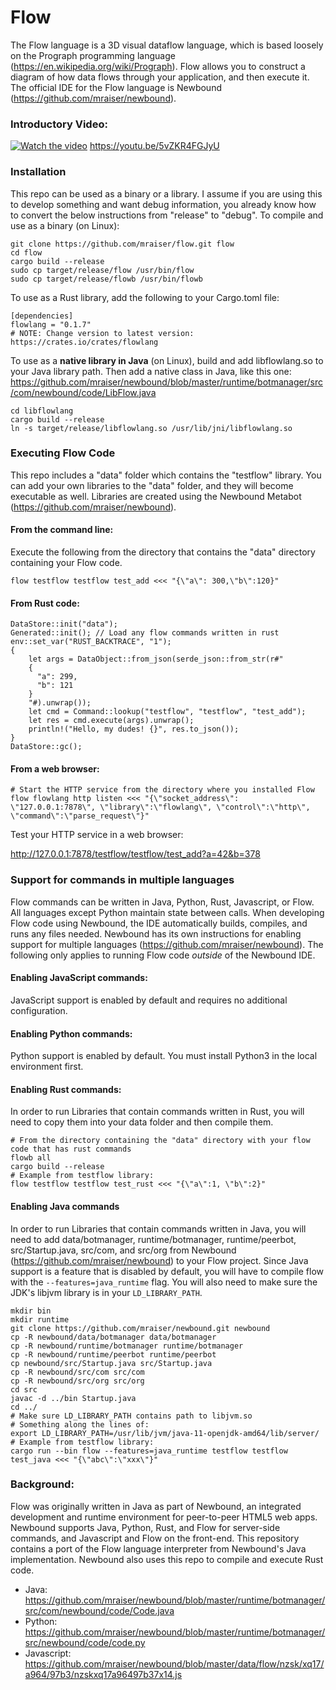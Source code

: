 # Flow
The Flow language is a 3D visual dataflow language, which is based loosely on the Prograph programming language 
(https://en.wikipedia.org/wiki/Prograph). Flow allows you to construct a diagram of how data flows through your 
application, and then execute it. The official IDE for the Flow language is Newbound 
(https://github.com/mraiser/newbound). 

### Introductory Video:
[![Watch the video](https://img.youtube.com/vi/j7S5__ObWis/maxresdefault.jpg)](https://youtu.be/5vZKR4FGJyU)
https://youtu.be/5vZKR4FGJyU

### Installation
This repo can be used as a binary or a library. I assume if you are using this to develop something and want debug 
information, you already know how to convert the below instructions from "release" to "debug". To compile and use 
as a binary (on Linux):

    git clone https://github.com/mraiser/flow.git flow
    cd flow
    cargo build --release
    sudo cp target/release/flow /usr/bin/flow
    sudo cp target/release/flowb /usr/bin/flowb

To use as a Rust library, add the following to your Cargo.toml file:

    [dependencies]
    flowlang = "0.1.7"
    # NOTE: Change version to latest version: https://crates.io/crates/flowlang

To use as a **native library in Java** (on Linux), build and add libflowlang.so to your Java library path. Then add 
a native class in Java, like this one: 
https://github.com/mraiser/newbound/blob/master/runtime/botmanager/src/com/newbound/code/LibFlow.java

    cd libflowlang
    cargo build --release
    ln -s target/release/libflowlang.so /usr/lib/jni/libflowlang.so

### Executing Flow Code
This repo includes a "data" folder which contains the "testflow" library. You can add your own libraries to the "data" 
folder, and they will become executable as well. Libraries are created using the Newbound Metabot 
(https://github.com/mraiser/newbound).

#### From the command line:
Execute the following from the directory that contains the "data" directory containing your Flow code.

    flow testflow testflow test_add <<< "{\"a\": 300,\"b\":120}"

#### From Rust code:
    DataStore::init("data");
    Generated::init(); // Load any flow commands written in rust
    env::set_var("RUST_BACKTRACE", "1");
    {
        let args = DataObject::from_json(serde_json::from_str(r#"
        {
          "a": 299,
          "b": 121
        }
        "#).unwrap());
        let cmd = Command::lookup("testflow", "testflow", "test_add");
        let res = cmd.execute(args).unwrap();
        println!("Hello, my dudes! {}", res.to_json());
    }
    DataStore::gc();

#### From a web browser:
    # Start the HTTP service from the directory where you installed Flow
    flow flowlang http listen <<< "{\"socket_address\": \"127.0.0.1:7878\", \"library\":\"flowlang\", \"control\":\"http\", \"command\":\"parse_request\"}"
Test your HTTP service in a web browser:

http://127.0.0.1:7878/testflow/testflow/test_add?a=42&b=378

### Support for commands in multiple languages
Flow commands can be written in Java, Python, Rust, Javascript, or Flow. All languages except Python maintain state 
between calls. When developing Flow code using Newbound, the IDE automatically builds, compiles, and runs any files 
needed. Newbound has its own instructions for enabling support for multiple languages 
(https://github.com/mraiser/newbound). The following only applies to running Flow code *outside* of the Newbound IDE.

#### Enabling JavaScript commands:
JavaScript support is enabled by default and requires no additional configuration.

#### Enabling Python commands:
Python support is enabled by default. You must install Python3 in the local environment first.

#### Enabling Rust commands:
In order to run Libraries that contain commands written in Rust, you will need to copy them into your data folder 
and then compile them.

    # From the directory containing the "data" directory with your flow code that has rust commands
    flowb all
    cargo build --release
    # Example from testflow library:
    flow testflow testflow test_rust <<< "{\"a\":1, \"b\":2}"

#### Enabling Java commands
In order to run Libraries that contain commands written in Java, you will need to add data/botmanager, 
runtime/botmanager, runtime/peerbot, src/Startup.java, src/com, and src/org from Newbound 
(https://github.com/mraiser/newbound) to your Flow project. Since Java support is a feature that is disabled by 
default, you will have to compile flow with the `--features=java_runtime` flag. You will also need to make sure 
the JDK's libjvm library is in your `LD_LIBRARY_PATH`.

    mkdir bin
    mkdir runtime
    git clone https://github.com/mraiser/newbound.git newbound
    cp -R newbound/data/botmanager data/botmanager
    cp -R newbound/runtime/botmanager runtime/botmanager
    cp -R newbound/runtime/peerbot runtime/peerbot
    cp newbound/src/Startup.java src/Startup.java
    cp -R newbound/src/com src/com
    cp -R newbound/src/org src/org
    cd src
    javac -d ../bin Startup.java
    cd ../
    # Make sure LD_LIBRARY_PATH contains path to libjvm.so 
    # Something along the lines of:
    export LD_LIBRARY_PATH=/usr/lib/jvm/java-11-openjdk-amd64/lib/server/
    # Example from testflow library:
    cargo run --bin flow --features=java_runtime testflow testflow test_java <<< "{\"abc\":\"xxx\"}"

### Background:
Flow was originally written in Java as part of Newbound, an integrated
development and runtime environment for peer-to-peer HTML5 web apps. Newbound supports Java, Python, Rust, and Flow for
server-side commands, and Javascript and Flow on the front-end. This repository contains a port of the Flow language
interpreter from Newbound's Java implementation. Newbound also uses this repo to compile and execute Rust code.

- Java: https://github.com/mraiser/newbound/blob/master/runtime/botmanager/src/com/newbound/code/Code.java
- Python: https://github.com/mraiser/newbound/blob/master/runtime/botmanager/src/newbound/code/code.py
- Javascript: https://github.com/mraiser/newbound/blob/master/data/flow/nzsk/xq17/a964/97b3/nzskxq17a96497b37x14.js
